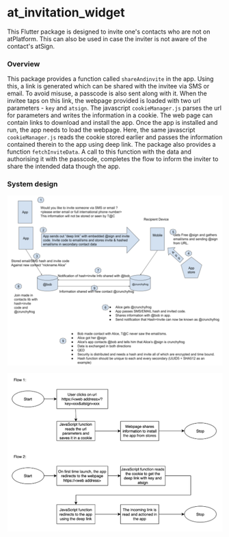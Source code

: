 # **at_invitation_widget**

This Flutter package is designed to invite one's contacts who are not on atPlatform. This can also be used in case the inviter is not aware of the contact's atSign.

### Overview
This package provides a function called `shareAndinvite` in the app. Using this, a link is generated which can be shared with the invitee via SMS or email. To avoid misuse, a passcode is also sent along with it.
When the invitee taps on this link, the webpage provided is loaded with two url parameters - `key` and `atsign`. The javascript `cookieManager.js` parses the url for parameters and writes the information in a cookie.
The web page can contain links to download and install the app.
Once the app is installed and run, the app needs to load the webpage. Here, the same javascript `cookieManager.js` reads the cookie stored earlier and passes the information contained therein to the app using deep link.
The package also provides a function `fetchInviteData`. A call to this function with the data and authorising it with the passcode, completes the flow to inform the inviter to share the intended data though the app.

### System design

![User flow](./userFlow.png?raw=true "Title")

![Website flow](./websiteFlow.png?raw=true "Title")